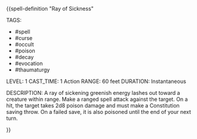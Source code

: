 {{spell-definition "Ray of Sickness"

TAGS:
- #spell
- #curse
- #occult
- #poison
- #decay
- #evocation
- #thaumaturgy

LEVEL: 1
CAST_TIME: 1 Action
RANGE: 60 feet
DURATION: Instantaneous

DESCRIPTION:
A ray of sickening greenish energy lashes out toward a creature within range.
Make a ranged spell attack against the target. On a hit, the target takes 2d8 poison damage and must make a Constitution saving throw. On a failed save, it is also poisoned until the end of your next turn.

}}
